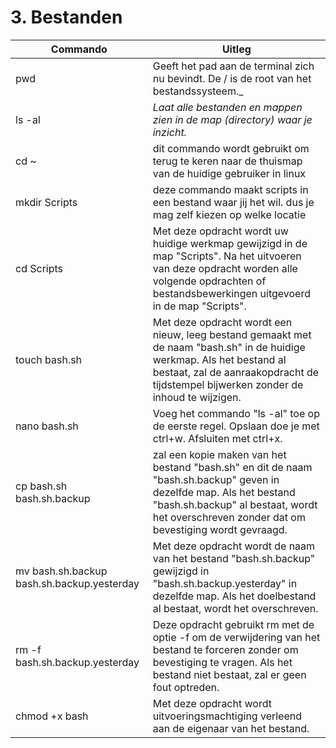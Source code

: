 # 3. Bestanden


Commando | Uitleg
--- | ---
pwd | Geeft het pad aan de terminal zich nu bevindt. De / is de root van het bestandssysteem._
ls -al | _Laat alle bestanden en mappen zien in de map (directory) waar je inzicht._
cd ~ | dit commando wordt gebruikt om terug te keren naar de thuismap van de huidige gebruiker in linux
mkdir Scripts |  deze commando maakt scripts in een bestand waar jij het wil. dus je mag zelf kiezen op welke locatie
cd Scripts | Met deze opdracht wordt uw huidige werkmap gewijzigd in de map "Scripts". Na het uitvoeren van deze opdracht worden alle volgende opdrachten of bestandsbewerkingen uitgevoerd in de map "Scripts".
touch bash.sh | Met deze opdracht wordt een nieuw, leeg bestand gemaakt met de naam "bash.sh" in de huidige werkmap. Als het bestand al bestaat, zal de aanraakopdracht de tijdstempel bijwerken zonder de inhoud te wijzigen.
nano bash.sh | Voeg het commando "ls -al" toe op de eerste regel. Opslaan doe je met ctrl+w. Afsluiten met ctrl+x.
cp bash.sh bash.sh.backup | zal een kopie maken van het bestand "bash.sh" en dit de naam "bash.sh.backup" geven in dezelfde map. Als het bestand "bash.sh.backup" al bestaat, wordt het overschreven zonder dat om bevestiging wordt gevraagd. 
mv bash.sh.backup bash.sh.backup.yesterday | Met deze opdracht wordt de naam van het bestand "bash.sh.backup" gewijzigd in "bash.sh.backup.yesterday" in dezelfde map. Als het doelbestand al bestaat, wordt het overschreven.
rm -f bash.sh.backup.yesterday | Deze opdracht gebruikt rm met de optie -f om de verwijdering van het bestand te forceren zonder om bevestiging te vragen. Als het bestand niet bestaat, zal er geen fout optreden.
chmod +x bash | Met deze opdracht wordt uitvoeringsmachtiging verleend aan de eigenaar van het bestand.
